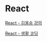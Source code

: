 # React

[React - 김용승 강의](React/React-김용승_강의.md)

[React - 생활 코딩](React/React%20-%20%E1%84%89%E1%85%A2%E1%86%BC%E1%84%92%E1%85%AA%E1%86%AF%20%E1%84%8F%E1%85%A9%E1%84%83%E1%85%B5%E1%86%BC%201e80d51d9d2842b28ee109eea7c26a52.md)